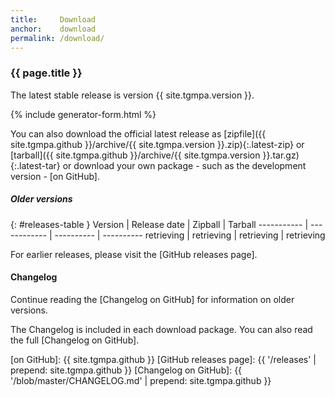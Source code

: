 ```yaml
---
title:     Download
anchor:    download
permalink: /download/
---
```


### {{ page.title }}

The latest stable release is version <span class="version-number">{{ site.tgmpa.version }}</span><span class="release-date"></span>.


{% include generator-form.html %}


You can also download the official latest release as [zipfile]({{ site.tgmpa.github }}/archive/{{ site.tgmpa.version }}.zip){:.latest-zip} or [tarball]({{ site.tgmpa.github }}/archive/{{ site.tgmpa.version }}.tar.gz){:.latest-tar} or download your own package - such as the development version - [on GitHub].


##### Older versions

{: #releases-table }
 Version    | Release date | Zipball    | Tarball
----------- | ------------ | ---------- | ----------
 retrieving | retrieving   | retrieving | retrieving

For earlier releases, please visit the [GitHub releases page].


#### Changelog

<div id="release-notes">

<p class="continue-reading">Continue reading the [Changelog on GitHub] for information on older versions.</p>
</div>

<div id="no-release-notes">

The Changelog is included in each download package. You can also read the full [Changelog on GitHub].

</div>



[on GitHub]: {{ site.tgmpa.github }}
[GitHub releases page]: {{ '/releases' | prepend: site.tgmpa.github }}
[Changelog on GitHub]: {{ '/blob/master/CHANGELOG.md' | prepend: site.tgmpa.github }}
